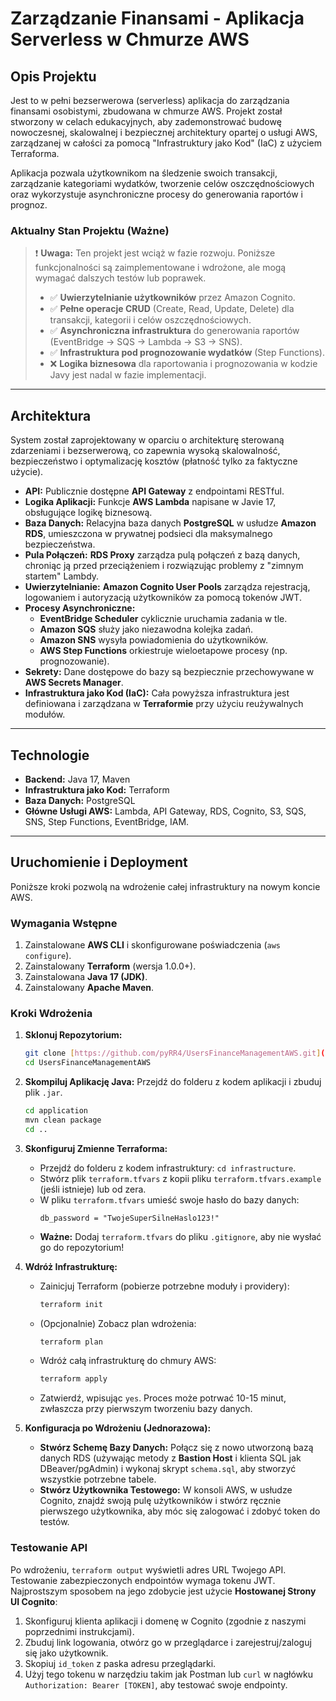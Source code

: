 # Zarządzanie Finansami - Aplikacja Serverless w Chmurze AWS

## Opis Projektu

Jest to w pełni bezserwerowa (serverless) aplikacja do zarządzania finansami osobistymi, zbudowana w chmurze AWS. Projekt został stworzony w celach edukacyjnych, aby zademonstrować budowę nowoczesnej, skalowalnej i bezpiecznej architektury opartej o usługi AWS, zarządzanej w całości za pomocą "Infrastruktury jako Kod" (IaC) z użyciem Terraforma.

Aplikacja pozwala użytkownikom na śledzenie swoich transakcji, zarządzanie kategoriami wydatków, tworzenie celów oszczędnościowych oraz wykorzystuje asynchroniczne procesy do generowania raportów i prognoz.

### Aktualny Stan Projektu (Ważne)
> ❗ **Uwaga:** Ten projekt jest wciąż w fazie rozwoju. Poniższe funkcjonalności są zaimplementowane i wdrożone, ale mogą wymagać dalszych testów lub poprawek.
> * ✅ **Uwierzytelnianie użytkowników** przez Amazon Cognito.
> * ✅ **Pełne operacje CRUD** (Create, Read, Update, Delete) dla transakcji, kategorii i celów oszczędnościowych.
> * ✅ **Asynchroniczna infrastruktura** do generowania raportów (EventBridge -> SQS -> Lambda -> S3 -> SNS).
> * ✅ **Infrastruktura pod prognozowanie wydatków** (Step Functions).
> * ❌ **Logika biznesowa** dla raportowania i prognozowania w kodzie Javy jest nadal w fazie implementacji.

---

## Architektura

System został zaprojektowany w oparciu o architekturę sterowaną zdarzeniami i bezserwerową, co zapewnia wysoką skalowalność, bezpieczeństwo i optymalizację kosztów (płatność tylko za faktyczne użycie).

* **API:** Publicznie dostępne **API Gateway** z endpointami RESTful.
* **Logika Aplikacji:** Funkcje **AWS Lambda** napisane w Javie 17, obsługujące logikę biznesową.
* **Baza Danych:** Relacyjna baza danych **PostgreSQL** w usłudze **Amazon RDS**, umieszczona w prywatnej podsieci dla maksymalnego bezpieczeństwa.
* **Pula Połączeń:** **RDS Proxy** zarządza pulą połączeń z bazą danych, chroniąc ją przed przeciążeniem i rozwiązując problemy z "zimnym startem" Lambdy.
* **Uwierzytelnianie:** **Amazon Cognito User Pools** zarządza rejestracją, logowaniem i autoryzacją użytkowników za pomocą tokenów JWT.
* **Procesy Asynchroniczne:**
    * **EventBridge Scheduler** cyklicznie uruchamia zadania w tle.
    * **Amazon SQS** służy jako niezawodna kolejka zadań.
    * **Amazon SNS** wysyła powiadomienia do użytkowników.
    * **AWS Step Functions** orkiestruje wieloetapowe procesy (np. prognozowanie).
* **Sekrety:** Dane dostępowe do bazy są bezpiecznie przechowywane w **AWS Secrets Manager**.
* **Infrastruktura jako Kod (IaC):** Cała powyższa infrastruktura jest definiowana i zarządzana w **Terraformie** przy użyciu reużywalnych modułów.

---

## Technologie

* **Backend:** Java 17, Maven
* **Infrastruktura jako Kod:** Terraform
* **Baza Danych:** PostgreSQL
* **Główne Usługi AWS:** Lambda, API Gateway, RDS, Cognito, S3, SQS, SNS, Step Functions, EventBridge, IAM.

---

## Uruchomienie i Deployment

Poniższe kroki pozwolą na wdrożenie całej infrastruktury na nowym koncie AWS.

### Wymagania Wstępne
1.  Zainstalowane **AWS CLI** i skonfigurowane poświadczenia (`aws configure`).
2.  Zainstalowany **Terraform** (wersja 1.0.0+).
3.  Zainstalowana **Java 17 (JDK)**.
4.  Zainstalowany **Apache Maven**.

### Kroki Wdrożenia

1.  **Sklonuj Repozytorium:**
    ```bash
    git clone [https://github.com/pyRR4/UsersFinanceManagementAWS.git](https://github.com/pyRR4/UsersFinanceManagementAWS.git)
    cd UsersFinanceManagementAWS
    ```

2.  **Skompiluj Aplikację Java:**
    Przejdź do folderu z kodem aplikacji i zbuduj plik `.jar`.
    ```bash
    cd application
    mvn clean package
    cd .. 
    ```

3.  **Skonfiguruj Zmienne Terraforma:**
    * Przejdź do folderu z kodem infrastruktury: `cd infrastructure`.
    * Stwórz plik `terraform.tfvars` z kopii pliku `terraform.tfvars.example` (jeśli istnieje) lub od zera.
    * W pliku `terraform.tfvars` umieść swoje hasło do bazy danych:
        ```hcl
        db_password = "TwojeSuperSilneHaslo123!"
        ```
    * **Ważne:** Dodaj `terraform.tfvars` do pliku `.gitignore`, aby nie wysłać go do repozytorium!

4.  **Wdróż Infrastrukturę:**
    * Zainicjuj Terraform (pobierze potrzebne moduły i providery):
        ```bash
        terraform init
        ```
    * (Opcjonalnie) Zobacz plan wdrożenia:
        ```bash
        terraform plan
        ```
    * Wdróż całą infrastrukturę do chmury AWS:
        ```bash
        terraform apply
        ```
    * Zatwierdź, wpisując `yes`. Proces może potrwać 10-15 minut, zwłaszcza przy pierwszym tworzeniu bazy danych.

5.  **Konfiguracja po Wdrożeniu (Jednorazowa):**
    * **Stwórz Schemę Bazy Danych:** Połącz się z nowo utworzoną bazą danych RDS (używając metody z **Bastion Host** i klienta SQL jak DBeaver/pgAdmin) i wykonaj skrypt `schema.sql`, aby stworzyć wszystkie potrzebne tabele.
    * **Stwórz Użytkownika Testowego:** W konsoli AWS, w usłudze Cognito, znajdź swoją pulę użytkowników i stwórz ręcznie pierwszego użytkownika, aby móc się zalogować i zdobyć token do testów.

### Testowanie API
Po wdrożeniu, `terraform output` wyświetli adres URL Twojego API. Testowanie zabezpieczonych endpointów wymaga tokenu JWT. Najprostszym sposobem na jego zdobycie jest użycie **Hostowanej Strony UI Cognito**:
1.  Skonfiguruj klienta aplikacji i domenę w Cognito (zgodnie z naszymi poprzednimi instrukcjami).
2.  Zbuduj link logowania, otwórz go w przeglądarce i zarejestruj/zaloguj się jako użytkownik.
3.  Skopiuj `id_token` z paska adresu przeglądarki.
4.  Użyj tego tokenu w narzędziu takim jak Postman lub `curl` w nagłówku `Authorization: Bearer [TOKEN]`, aby testować swoje endpointy.

